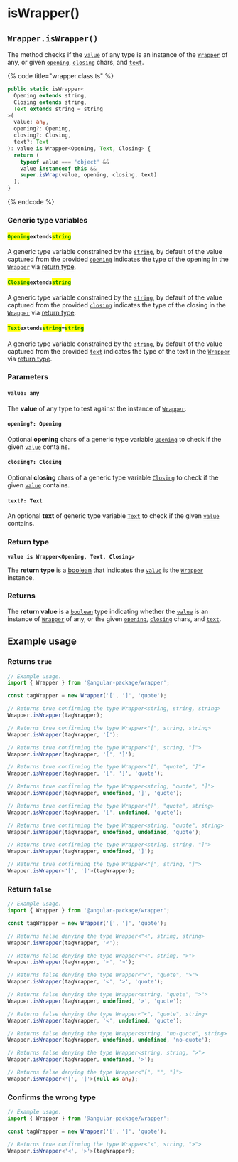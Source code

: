 # isWrapper()

## `Wrapper.isWrapper()`

The method checks if the [`value`](iswrapper.md#value-any) of any type is an instance of the [`Wrapper`](broken-reference) of any, or given [`opening`](iswrapper.md#opening-opening), [`closing`](iswrapper.md#closing-closing) chars, and [`text`](iswrapper.md#text-text).

{% code title="wrapper.class.ts" %}
```typescript
public static isWrapper<
  Opening extends string,
  Closing extends string,
  Text extends string = string
>(
  value: any,
  opening?: Opening,
  closing?: Closing,
  text?: Text
): value is Wrapper<Opening, Text, Closing> {
  return (
    typeof value === 'object' &&
    value instanceof this &&
    super.isWrap(value, opening, closing, text)
  );
}
```
{% endcode %}

### Generic type variables

#### <mark style="color:green;">**`Opening`**</mark>**`extends`**<mark style="color:green;">**`string`**</mark>

A generic type variable constrained by the [`string`](https://www.typescriptlang.org/docs/handbook/basic-types.html#string), by default of the value captured from the provided [`opening`](iswrapper.md#opening-opening) indicates the type of the opening in the [`Wrapper`](broken-reference) via [return type](iswrapper.md#return-type).

#### <mark style="color:green;">**`Closing`**</mark>**`extends`**<mark style="color:green;">**`string`**</mark>

A generic type variable constrained by the [`string`](https://www.typescriptlang.org/docs/handbook/basic-types.html#string), by default of the value captured from the provided [`closing`](iswrapper.md#closing-closing) indicates the type of the closing in the [`Wrapper`](broken-reference) via [return type](iswrapper.md#return-type).

#### <mark style="color:green;">**`Text`**</mark>**`extends`**<mark style="color:green;">**`string`**</mark>**`=`**<mark style="color:green;">**`string`**</mark>

A generic type variable constrained by the [`string`](https://www.typescriptlang.org/docs/handbook/basic-types.html#string), by default of the value captured from the provided [`text`](iswrapper.md#text-text) indicates the type of the text in the [`Wrapper`](broken-reference) via [return type](iswrapper.md#return-type).

### Parameters

#### `value: any`

The **value** of any type to test against the instance of [`Wrapper`](broken-reference).

#### `opening?: Opening`

Optional **opening** chars of a generic type variable [`Opening`](iswrapper.md#openingextendsstring) to check if the given [`value`](iswrapper.md#value-any) contains.

#### `closing?: Closing`

Optional **closing** chars of a generic type variable [`Closing`](iswrapper.md#closingextendsstring) to check if the given [`value`](iswrapper.md#value-any) contains.

#### `text?: Text`

An optional **text** of generic type variable [`Text`](iswrapper.md#textextendsstring) to check if the given [`value`](iswrapper.md#value-any) contains.

### Return type

**`value is Wrapper<Opening, Text, Closing>`**

The **return type** is a [boolean](https://www.typescriptlang.org/docs/handbook/basic-types.html#boolean) that indicates the [`value`](iswrapper.md#value-any) is the [`Wrapper`](broken-reference) instance.

### Returns

The **return value** is a [`boolean`](https://developer.mozilla.org/en-US/docs/Web/JavaScript/Reference/Global\_Objects/Boolean) type indicating whether the [`value`](iswrapper.md#value-any) is an instance of [`Wrapper`](broken-reference) of any, or the given [`opening`](iswrapper.md#opening-opening), [`closing`](iswrapper.md#closing-closing) chars, and [`text`](iswrapper.md#text-text).

## Example usage

### Returns `true`

```typescript
// Example usage.
import { Wrapper } from '@angular-package/wrapper';

const tagWrapper = new Wrapper('[', ']', 'quote');

// Returns true confirming the type Wrapper<string, string, string>
Wrapper.isWrapper(tagWrapper);

// Returns true confirming the type Wrapper<"[", string, string>
Wrapper.isWrapper(tagWrapper, '[');

// Returns true confirming the type Wrapper<"[", string, "]">
Wrapper.isWrapper(tagWrapper, '[', ']');

// Returns true confirming the type Wrapper<"[", "quote", "]">
Wrapper.isWrapper(tagWrapper, '[', ']', 'quote');

// Returns true confirming the type Wrapper<string, "quote", "]">
Wrapper.isWrapper(tagWrapper, undefined, ']', 'quote');

// Returns true confirming the type Wrapper<"[", "quote", string>
Wrapper.isWrapper(tagWrapper, '[', undefined, 'quote');

// Returns true confirming the type Wrapper<string, "quote", string>
Wrapper.isWrapper(tagWrapper, undefined, undefined, 'quote');

// Returns true confirming the type Wrapper<string, string, "]">
Wrapper.isWrapper(tagWrapper, undefined, ']');

// Returns true confirming the type Wrapper<"[", string, "]">
Wrapper.isWrapper<'[', ']'>(tagWrapper);
```

### Return `false`

```typescript
// Example usage.
import { Wrapper } from '@angular-package/wrapper';

const tagWrapper = new Wrapper('[', ']', 'quote');

// Returns false denying the type Wrapper<"<", string, string>
Wrapper.isWrapper(tagWrapper, '<');

// Returns false denying the type Wrapper<"<", string, ">">
Wrapper.isWrapper(tagWrapper, '<', '>');

// Returns false denying the type Wrapper<"<", "quote", ">">
Wrapper.isWrapper(tagWrapper, '<', '>', 'quote');

// Returns false denying the type Wrapper<string, "quote", ">">
Wrapper.isWrapper(tagWrapper, undefined, '>', 'quote');

// Returns false denying the type Wrapper<"<", "quote", string>
Wrapper.isWrapper(tagWrapper, '<', undefined, 'quote');

// Returns false denying the type Wrapper<string, "no-quote", string>
Wrapper.isWrapper(tagWrapper, undefined, undefined, 'no-quote');

// Returns false denying the type Wrapper<string, string, ">">
Wrapper.isWrapper(tagWrapper, undefined, '>');

// Returns false denying the type Wrapper<"[", "", "]">
Wrapper.isWrapper<'[', ']'>(null as any);
```

### Confirms the wrong type

```typescript
// Example usage.
import { Wrapper } from '@angular-package/wrapper';

const tagWrapper = new Wrapper('[', ']', 'quote');

// Returns true confirming the type Wrapper<"<", string, ">">
Wrapper.isWrapper<'<', '>'>(tagWrapper);
```
